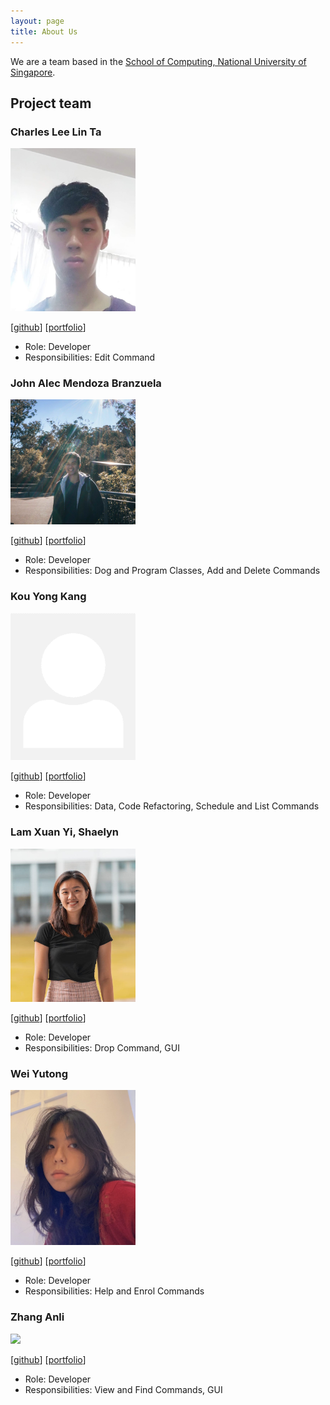 ```yaml
---
layout: page
title: About Us
---
```


We are a team based in the [School of Computing, National University of Singapore](http://www.comp.nus.edu.sg).

## Project team

### Charles Lee Lin Ta

<img src="images/charleslee01.png" width="200px">

[[github](https://github.com/CharlesLee01)]
[[portfolio](team/charleslee01.md)]

* Role: Developer
* Responsibilities: Edit Command

### John Alec Mendoza Branzuela

<img src="images/branzuelajohn.png" width="200px">

[[github](http://github.com/branzuelajohn)]
[[portfolio](team/branzuelajohn.md)]

* Role: Developer
* Responsibilities: Dog and Program Classes, Add and Delete Commands

### Kou Yong Kang

<img src="images/kouyk.png" width="200px">

[[github](http://github.com/kouyk)]
[[portfolio](team/kouyk.md)]

* Role: Developer
* Responsibilities: Data, Code Refactoring, Schedule and List Commands

### Lam Xuan Yi, Shaelyn

<img src="images/shaelynl.png" width="200px">

[[github](http://github.com/shaelynl)]
[[portfolio](team/shaelynl.md)]

* Role: Developer
* Responsibilities: Drop Command, GUI

### Wei Yutong

<img src="images/wei-yutong.png" width="200px">

[[github](http://github.com/wei-yutong)]
[[portfolio](team/wei-yutong.md)]

* Role: Developer
* Responsibilities: Help and Enrol Commands

### Zhang Anli

<img src="images/zhanganli.png" width="200px">

[[github](http://github.com/ZhangAnli)]
[[portfolio](team/zhanganli.md)]

* Role: Developer
* Responsibilities: View and Find Commands, GUI
